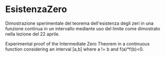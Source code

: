 # EsistenzaZero

Dimostrazione sperimentale del teorema dell'esistenza degli zeri in una funzione continua in un intervallo mediante uso del limite come dimostrato nella lezione del 22 aprile.

Experimental proof of the Intermediate Zero Theorem in a continuous function considering an interval [a,b] 
where a != b and f(a)*f(b)<0.
